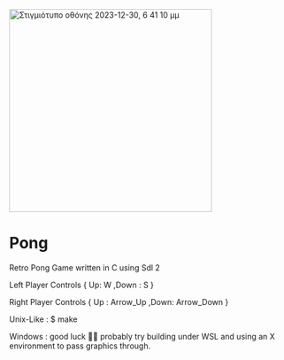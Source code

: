 <img width="366" alt="Στιγμιότυπο οθόνης 2023-12-30, 6 41 10 μμ" src="https://github.com/GeorgeKirirtsis/Pong/assets/151519458/b5a9e812-a6a1-4b14-8b3b-417dcb4a6271">


# Pong
Retro Pong Game written in C using Sdl 2

Left Player Controls { Up: W ,Down : S }

Right Player Controls { Up : Arrow_Up ,Down: Arrow_Down }

Unix-Like : 
$ make

Windows :
good luck 🤷‍♂️ probably try building under WSL and using an X environment to pass graphics through.

